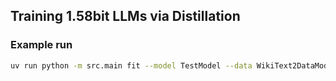 ## Training 1.58bit LLMs via Distillation

### Example run

```bash
uv run python -m src.main fit --model TestModel --data WikiText2DataModule --trainer.max_epochs 1
```
